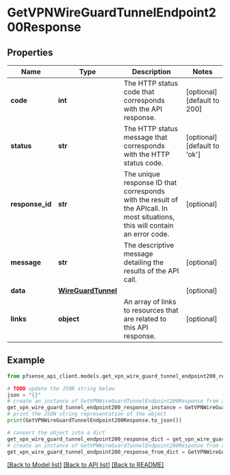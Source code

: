 # GetVPNWireGuardTunnelEndpoint200Response


## Properties

Name | Type | Description | Notes
------------ | ------------- | ------------- | -------------
**code** | **int** | The HTTP status code that corresponds with the API response. | [optional] [default to 200]
**status** | **str** | The HTTP status message that corresponds with the HTTP status code. | [optional] [default to 'ok']
**response_id** | **str** | The unique response ID that corresponds with the result of the APIcall. In most situations, this will contain an error code. | [optional] 
**message** | **str** | The descriptive message detailing the results of the API call. | [optional] 
**data** | [**WireGuardTunnel**](WireGuardTunnel.md) |  | [optional] 
**links** | **object** | An array of links to resources that are related to this API response. | [optional] 

## Example

```python
from pfsense_api_client.models.get_vpn_wire_guard_tunnel_endpoint200_response import GetVPNWireGuardTunnelEndpoint200Response

# TODO update the JSON string below
json = "{}"
# create an instance of GetVPNWireGuardTunnelEndpoint200Response from a JSON string
get_vpn_wire_guard_tunnel_endpoint200_response_instance = GetVPNWireGuardTunnelEndpoint200Response.from_json(json)
# print the JSON string representation of the object
print(GetVPNWireGuardTunnelEndpoint200Response.to_json())

# convert the object into a dict
get_vpn_wire_guard_tunnel_endpoint200_response_dict = get_vpn_wire_guard_tunnel_endpoint200_response_instance.to_dict()
# create an instance of GetVPNWireGuardTunnelEndpoint200Response from a dict
get_vpn_wire_guard_tunnel_endpoint200_response_from_dict = GetVPNWireGuardTunnelEndpoint200Response.from_dict(get_vpn_wire_guard_tunnel_endpoint200_response_dict)
```
[[Back to Model list]](../README.md#documentation-for-models) [[Back to API list]](../README.md#documentation-for-api-endpoints) [[Back to README]](../README.md)


